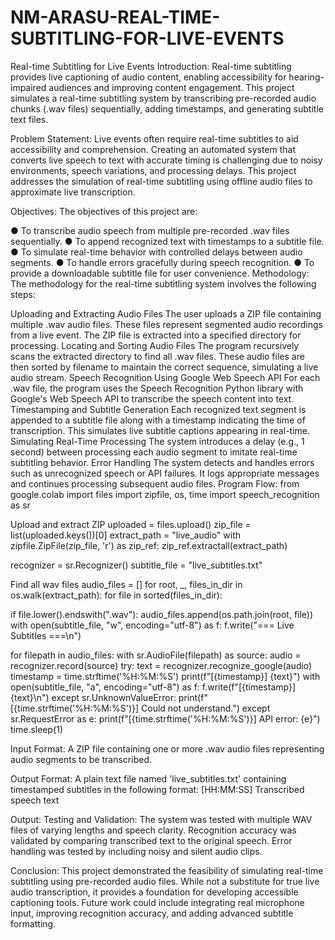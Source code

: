 # NM-ARASU-REAL-TIME-SUBTITLING-FOR-LIVE-EVENTS
Real-time Subtitling for Live Events
Introduction:
Real-time subtitling provides live captioning of audio content, enabling accessibility for
hearing-impaired audiences and improving content engagement. This project simulates a
real-time subtitling system by transcribing pre-recorded audio chunks (.wav files)
sequentially, adding timestamps, and generating subtitle text files.

Problem Statement:
Live events often require real-time subtitles to aid accessibility and comprehension.
Creating an automated system that converts live speech to text with accurate timing is
challenging due to noisy environments, speech variations, and processing delays. This
project addresses the simulation of real-time subtitling using offline audio files to
approximate live transcription.

Objectives:
The objectives of this project are:

● To transcribe audio speech from multiple pre-recorded .wav files sequentially.
● To append recognized text with timestamps to a subtitle file.
● To simulate real-time behavior with controlled delays between audio segments.
● To handle errors gracefully during speech recognition.
● To provide a downloadable subtitle file for user convenience.
Methodology:
The methodology for the real-time subtitling system involves the following steps:

Uploading and Extracting Audio Files
The user uploads a ZIP file containing multiple .wav audio files. These files
represent segmented audio recordings from a live event. The ZIP file is extracted
into a specified directory for processing.
Locating and Sorting Audio Files
The program recursively scans the extracted directory to find all .wav files. These
audio files are then sorted by filename to maintain the correct sequence,
simulating a live audio stream.
Speech Recognition Using Google Web Speech API
For each .wav file, the program uses the Speech Recognition Python library with
Google's Web Speech API to transcribe the speech content into text.
Timestamping and Subtitle Generation
Each recognized text segment is appended to a subtitle file along with a
timestamp indicating the time of transcription. This simulates live subtitle
captions appearing in real-time.
Simulating Real-Time Processing
The system introduces a delay (e.g., 1 second) between processing each audio
segment to imitate real-time subtitling behavior.
Error Handling
The system detects and handles errors such as unrecognized speech or API
failures. It logs appropriate messages and continues processing subsequent audio
files.
Program Flow:
from google.colab import files
import zipfile, os, time
import speech_recognition as sr

Upload and extract ZIP
uploaded = files.upload()
zip_file = list(uploaded.keys())[0]
extract_path = "live_audio"
with zipfile.ZipFile(zip_file, 'r') as zip_ref:
zip_ref.extractall(extract_path)

recognizer = sr.Recognizer()
subtitle_file = "live_subtitles.txt"

Find all wav files
audio_files = []
for root, _, files_in_dir in os.walk(extract_path):
for file in sorted(files_in_dir):

if file.lower().endswith(".wav"):
audio_files.append(os.path.join(root, file))
with open(subtitle_file, "w", encoding="utf-8") as f:
f.write("=== Live Subtitles ===\n")

for filepath in audio_files:
with sr.AudioFile(filepath) as source:
audio = recognizer.record(source)
try:
text = recognizer.recognize_google(audio)
timestamp = time.strftime('%H:%M:%S')
print(f"[{timestamp}] {text}")
with open(subtitle_file, "a", encoding="utf-8") as f:
f.write(f"[{timestamp}] {text}\n")
except sr.UnknownValueError:
print(f"[{time.strftime('%H:%M:%S')}] Could not understand.")
except sr.RequestError as e:
print(f"[{time.strftime('%H:%M:%S')}] API error: {e}")
time.sleep(1)

Input Format:
A ZIP file containing one or more .wav audio files representing audio segments to
be transcribed.

Output Format:
A plain text file named 'live_subtitles.txt' containing timestamped subtitles in the
following format:
[HH:MM:SS] Transcribed speech text

Output:
Testing and Validation:
The system was tested with multiple WAV files of varying lengths and speech clarity.
Recognition accuracy was validated by comparing transcribed text to the original speech.
Error handling was tested by including noisy and silent audio clips.

Conclusion:
This project demonstrated the feasibility of simulating real-time subtitling using
pre-recorded audio files. While not a substitute for true live audio transcription, it
provides a foundation for developing accessible captioning tools. Future work could
include integrating real microphone input, improving recognition accuracy, and adding
advanced subtitle formatting.
